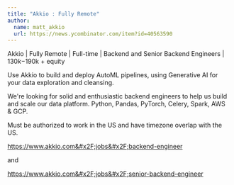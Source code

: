 ```yaml
---
title: "Akkio : Fully Remote"
author:
  name: matt_akkio
  url: https://news.ycombinator.com/item?id=40563590
---
```

Akkio | Fully Remote | Full-time | Backend and Senior Backend Engineers | $130k-$190k + equity

Use Akkio to build and deploy AutoML pipelines, using Generative AI for your data exploration and cleansing.

We&#x27;re looking for solid and enthusiastic backend engineers to help us build and scale our data platform. Python, Pandas, PyTorch, Celery, Spark, AWS &amp; GCP.

Must be authorized to work in the US and have timezone overlap with the US.

<a href="https:&#x2F;&#x2F;www.akkio.com&#x2F;jobs&#x2F;backend-engineer" rel="nofollow">https:&#x2F;&#x2F;www.akkio.com&#x2F;jobs&#x2F;backend-engineer</a>

and

<a href="https:&#x2F;&#x2F;www.akkio.com&#x2F;jobs&#x2F;senior-backend-engineer" rel="nofollow">https:&#x2F;&#x2F;www.akkio.com&#x2F;jobs&#x2F;senior-backend-engineer</a>
